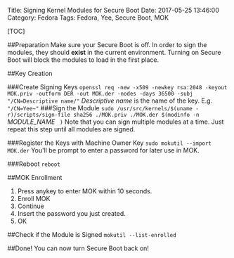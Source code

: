 Title: Signing Kernel Modules for Secure Boot
Date: 2017-05-25 13:46:00
Category: Fedora
Tags: Fedora, Yee, Secure Boot, MOK

[TOC]

##Preparation
Make sure your Secure Boot is off.
In order to sign the modules, they should **exist** in the current environment.
Turning on Secure Boot will block the modules to load in the first place.

##Key Creation

###Create Signing Keys
`openssl req -new -x509 -newkey rsa:2048 -keyout MOK.priv -outform DER -out MOK.der -nodes -days 36500 -subj "/CN=Descriptive name/"`
*Descriptive name* is the name of the key. E.g. `"/CN=Yee~"` 
###Sign the Module
`sudo /usr/src/kernels/$(uname -r)/scripts/sign-file sha256 ./MOK.priv ./MOK.der $(modinfo -n ` *MODULE_NAME* ` )`
Note that you can sign multiple modules at a time. Just repeat this step until all modules are signed.

###Register the Keys with Machine Owner Key
`sudo mokutil --import MOK.der`
You'll be prompt to enter a password for later use in MOK.

###Reboot
`reboot`

##MOK Enrollment

1.  Press anykey to enter MOK within 10 seconds.
2.  Enroll MOK
3.  Continue
4.  Insert the password you just created.
5.  OK

##Check if the Module is Signed
`mokutil --list-enrolled`

##Done!
You can now turn Secure Boot back on!
